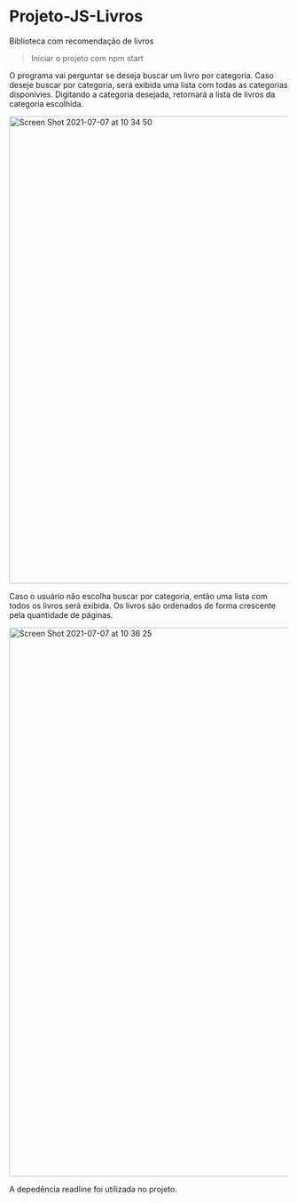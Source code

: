 # Projeto-JS-Livros
Biblioteca com recomendação de livros

> Iniciar o projeto com npm start

O programa vai perguntar se deseja buscar um livro por categoria. Caso deseje buscar por categoria, será exibida uma lista com todas as categorias disponívies. 
Digitando a categoria desejada, retornará a lista de livros da categoria escolhida.

<img width="841" alt="Screen Shot 2021-07-07 at 10 34 50" src="https://user-images.githubusercontent.com/64101945/124768342-f7829b00-df0e-11eb-863f-ca661f60e2be.png">

Caso o usuário não escolha buscar por categoria, então uma lista com todos os livros será exibida. Os livros são ordenados de forma crescente pela quantidade de páginas.

<img width="988" alt="Screen Shot 2021-07-07 at 10 36 25" src="https://user-images.githubusercontent.com/64101945/124768602-2ef14780-df0f-11eb-842b-f0e457365b43.png">

A depedência readline foi utilizada no projeto.
